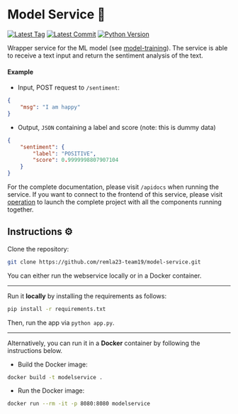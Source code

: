 # Model Service 🔬
[![Latest Tag](https://img.shields.io/github/tag/remla23-team19/model-service.svg)](https://github.com/remla23-team19/model-service/tags) [![Latest Commit](https://img.shields.io/github/last-commit/remla23-team19/model-service.svg)](https://github.com/remla23-team19/model-service/commits/main) [![Python Version](https://img.shields.io/badge/python-3.7-yellow.svg)](https://www.python.org/downloads/release/python-390/)

Wrapper service for the ML model (see [model-training](https://github.com/remla23-team19/model-training)). The service is able to receive a text input and return the sentiment analysis of the text.


#### Example
* Input, POST request to `/sentiment`:
```json
{
    "msg": "I am happy"
}
```

* Output, `JSON` containing a label and score (note: this is dummy data)

```json
{
    "sentiment": {
        "label": "POSITIVE",
        "score": 0.9999998807907104
    }
}
```

For the complete documentation, please visit `/apidocs` when running the service.
If you want to connect to the frontend of this service, please visit [operation](https://github.com/remla23-team19/operation) to launch the complete project with all the components running together.


## Instructions ⚙️

Clone the repository:

```sh
git clone https://github.com/remla23-team19/model-service.git
```

You can either run the webservice locally or in a Docker container. 

---

Run it **locally** by installing the requirements as follows:
```zsh
pip install -r requirements.txt
```
Then, run the app via `python app.py`.

---

Alternatively, you can run it in a **Docker** container by following the instructions below.

* Build the Docker image:
```zsh
docker build -t modelservice .
```

* Run the Docker image:
```zsh
docker run --rm -it -p 8080:8080 modelservice
```
